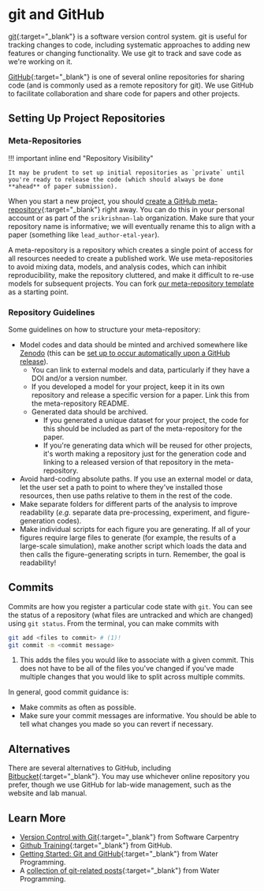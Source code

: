 # git and GitHub

[git](https://git-scm.com/){:target="_blank"} is a software version control system. git is useful for tracking changes to code, including systematic approaches to adding new features or changing functionality. We use git to track and save code as we're working on it.

[GitHub](https://github.com/){:target="_blank"} is one of several online repositories for sharing code (and is commonly used as a remote repository for git). We use GitHub to facilitate collaboration and share code for papers and other projects.

## Setting Up Project Repositories

### Meta-Repositories

!!! important inline end "Repository Visibility"
    
    It may be prudent to set up initial repositories as `private` until you're ready to release the code (which should always be done **ahead** of paper submission).

When you start a new project, you should [create a GitHub meta-repository](https://docs.github.com/en/github/getting-started-with-github/create-a-repo){:target="_blank"} right away. You can do this in your personal account or as part of the `srikrishnan-lab` organization. Make sure that your repository name is informative; we will eventually rename this to align with a paper (something like `lead_author-etal-year`). 

A meta-repository is a repository which creates a single point of access for all resources needed to create a published work. We use meta-repositories to avoid mixing data, models, and analysis codes, which can inhibit reproducibility, make the repository cluttered, and make it difficult to re-use models for subsequent projects. You can fork [our meta-repository template](https://github.com/srikrishnan-lab/paper-metarepo-template) as a starting point. 

### Repository Guidelines
    
Some guidelines on how to structure your meta-repository:

- Model codes and data should be minted and archived somewhere like [Zenodo](https://zenodo.org/) (this can be [set up to occur automatically upon a GitHub release](https://docs.github.com/en/repositories/archiving-a-github-repository/referencing-and-citing-content)). 
    * You can link to external models and data, particularly if they have a DOI and/or a version number.
    * If you developed a model for your project, keep it in its own repository and release a specific version for a paper. Link this from the meta-repository README.
    * Generated data should be archived. 
        - If you generated a unique dataset for your project, the code for this should be included as part of the meta-repository for the paper.
        - If you're generating data which will be reused for other projects, it's worth making a repository just for the generation code and linking to a released version of that repository in the meta-repository.
- Avoid hard-coding absolute paths. If you use an external model or data, let the user set a path to point to where they've installed those resources, then use paths relative to them in the rest of the code.
- Make separate folders for different parts of the analysis to improve readability (*e.g.* separate data pre-processing, experiment, and figure-generation codes). 
- Make individual scripts for each figure you are generating. If all of your figures require large files to generate (for example, the results of a large-scale simulation), make another script which loads the data and then calls the figure-generating scripts in turn. Remember, the goal is readability!

## Commits

Commits are how you register a particular code state with `git`. You can see the status of a repository (what files are untracked and which are changed) using `git status`. From the terminal, you can make commits with

```sh title="Making Commits"
git add <files to commit> # (1)!
git commit -m <commit message>
```

1. This adds the files you would like to associate with a given commit. This does not have to be all of the files you've changed if you've made multiple changes that you would like to split across multiple commits.

In general, good commit guidance is:

- Make commits as often as possible. 
- Make sure your commit messages are informative. You should be able to tell what changes you made so you can revert if necessary.

## Alternatives

There are several alternatives to GitHub, including [Bitbucket](https://bitbucket.org/){:target="_blank"}. You may use whichever online repository you prefer, though we use GitHub for lab-wide management, such as the website and lab manual.

## Learn More

* [Version Control with Git](http://swcarpentry.github.io/git-novice/){:target="_blank"} from Software Carpentry
* [Github Training](https://lab.github.com/githubtraining/introduction-to-github){:target="_blank"} from GitHub.
* [Getting Started: Git and GitHub](https://waterprogramming.wordpress.com/2014/09/29/getting-started-git-and-github/){:target="_blank"} from Water Programming.
* A [collection of git-related posts](https://waterprogramming.wordpress.com/category/programming/git-and-github/){:target="_blank"} from Water Programming.
